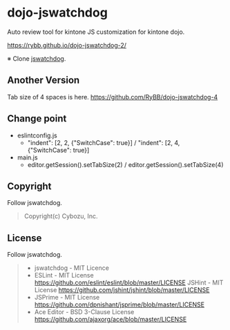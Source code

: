 # dojo-jswatchdog

Auto review tool for kintone JS customization for kintone dojo. <br/>

https://rybb.github.io/dojo-jswatchdog-2/ <br/>

※ Clone [jswatchdog](https://github.com/kintone/jswatchdog).

## Another Version

Tab size of 4 spaces is here.
https://github.com/RyBB/dojo-jswatchdog-4

## Change point

- eslintconfig.js
  - "indent": [2, 2, {"SwitchCase": true}] / "indent": [2, 4, {"SwitchCase": true}]
- main.js
  - editor.getSession().setTabSize(2) / editor.getSession().setTabSize(4)

## Copyright

Follow jswatchdog. <br/>

> Copyright(c) Cybozu, Inc.

## License

Follow jswatchdog. <br/>

> * jswatchdog - MIT Licence
> * ESLint - MIT License
> https://github.com/eslint/eslint/blob/master/LICENSE
> JSHint - MIT License
> https://github.com/jshint/jshint/blob/master/LICENSE
> * JSPrime - MIT License
> https://github.com/dpnishant/jsprime/blob/master/LICENSE
> * Ace Editor - BSD 3-Clause License
> https://github.com/ajaxorg/ace/blob/master/LICENSE